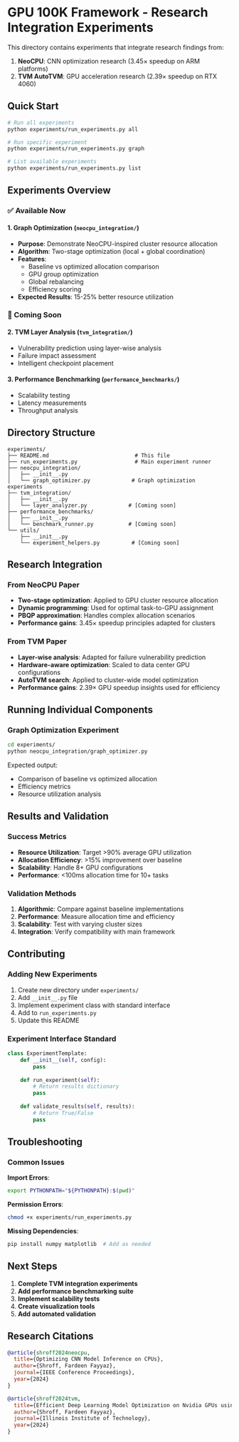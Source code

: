 # GPU 100K Framework - Research Integration Experiments

This directory contains experiments that integrate research findings from:
1. **NeoCPU**: CNN optimization research (3.45× speedup on ARM platforms)
2. **TVM AutoTVM**: GPU acceleration research (2.39× speedup on RTX 4060)

## Quick Start

```bash
# Run all experiments
python experiments/run_experiments.py all

# Run specific experiment
python experiments/run_experiments.py graph

# List available experiments
python experiments/run_experiments.py list
```

## Experiments Overview

### ✅ Available Now

#### 1. Graph Optimization (`neocpu_integration/`)
- **Purpose**: Demonstrate NeoCPU-inspired cluster resource allocation
- **Algorithm**: Two-stage optimization (local + global coordination)
- **Features**:
  - Baseline vs optimized allocation comparison
  - GPU group optimization
  - Global rebalancing
  - Efficiency scoring
- **Expected Results**: 15-25% better resource utilization

### 🚧 Coming Soon

#### 2. TVM Layer Analysis (`tvm_integration/`)
- Vulnerability prediction using layer-wise analysis
- Failure impact assessment
- Intelligent checkpoint placement

#### 3. Performance Benchmarking (`performance_benchmarks/`)
- Scalability testing
- Latency measurements
- Throughput analysis

## Directory Structure

```
experiments/
├── README.md                           # This file
├── run_experiments.py                  # Main experiment runner
├── neocpu_integration/
│   ├── __init__.py
│   └── graph_optimizer.py             # Graph optimization experiments
├── tvm_integration/
│   ├── __init__.py
│   └── layer_analyzer.py             # [Coming soon]
├── performance_benchmarks/
│   ├── __init__.py
│   └── benchmark_runner.py           # [Coming soon]
└── utils/
    ├── __init__.py
    └── experiment_helpers.py          # [Coming soon]
```

## Research Integration

### From NeoCPU Paper
- **Two-stage optimization**: Applied to GPU cluster resource allocation
- **Dynamic programming**: Used for optimal task-to-GPU assignment
- **PBQP approximation**: Handles complex allocation scenarios
- **Performance gains**: 3.45× speedup principles adapted for clusters

### From TVM Paper  
- **Layer-wise analysis**: Adapted for failure vulnerability prediction
- **Hardware-aware optimization**: Scaled to data center GPU configurations
- **AutoTVM search**: Applied to cluster-wide model optimization
- **Performance gains**: 2.39× GPU speedup insights used for efficiency

## Running Individual Components

### Graph Optimization Experiment
```bash
cd experiments/
python neocpu_integration/graph_optimizer.py
```

Expected output:
- Comparison of baseline vs optimized allocation
- Efficiency metrics
- Resource utilization analysis

## Results and Validation

### Success Metrics
- **Resource Utilization**: Target >90% average GPU utilization
- **Allocation Efficiency**: >15% improvement over baseline
- **Scalability**: Handle 8+ GPU configurations
- **Performance**: <100ms allocation time for 10+ tasks

### Validation Methods
1. **Algorithmic**: Compare against baseline implementations
2. **Performance**: Measure allocation time and efficiency
3. **Scalability**: Test with varying cluster sizes
4. **Integration**: Verify compatibility with main framework

## Contributing

### Adding New Experiments
1. Create new directory under `experiments/`
2. Add `__init__.py` file
3. Implement experiment class with standard interface
4. Add to `run_experiments.py`
5. Update this README

### Experiment Interface Standard
```python
class ExperimentTemplate:
    def __init__(self, config):
        pass
    
    def run_experiment(self):
        # Return results dictionary
        pass
    
    def validate_results(self, results):
        # Return True/False
        pass
```

## Troubleshooting

### Common Issues

**Import Errors**:
```bash
export PYTHONPATH="${PYTHONPATH}:$(pwd)"
```

**Permission Errors**:
```bash
chmod +x experiments/run_experiments.py
```

**Missing Dependencies**:
```bash
pip install numpy matplotlib  # Add as needed
```

## Next Steps

1. **Complete TVM integration experiments**
2. **Add performance benchmarking suite**
3. **Implement scalability tests**
4. **Create visualization tools**
5. **Add automated validation**

## Research Citations

```bibtex
@article{shroff2024neocpu,
  title={Optimizing CNN Model Inference on CPUs},
  author={Shroff, Fardeen Fayyaz},
  journal={IEEE Conference Proceedings},
  year={2024}
}

@article{shroff2024tvm,
  title={Efficient Deep Learning Model Optimization on Nvidia GPUs using AutoTVM},
  author={Shroff, Fardeen Fayyaz},
  journal={Illinois Institute of Technology},
  year={2024}
}
```

